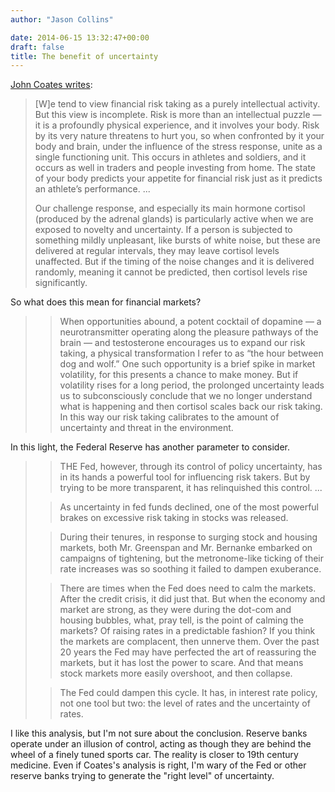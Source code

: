 ```yaml
---
author: "Jason Collins"

date: 2014-06-15 13:32:47+00:00
draft: false
title: The benefit of uncertainty
---
```


[John Coates writes](http://www.nytimes.com/2014/06/08/opinion/sunday/the-biology-of-risk.html):


<blockquote>[W]e tend to view financial risk taking as a purely intellectual activity. But this view is incomplete. Risk is more than an intellectual puzzle — it is a profoundly physical experience, and it involves your body. Risk by its very nature threatens to hurt you, so when confronted by it your body and brain, under the influence of the stress response, unite as a single functioning unit. This occurs in athletes and soldiers, and it occurs as well in traders and people investing from home. The state of your body predicts your appetite for financial risk just as it predicts an athlete’s performance. ...

Our challenge response, and especially its main hormone cortisol (produced by the adrenal glands) is particularly active when we are exposed to novelty and uncertainty. If a person is subjected to something mildly unpleasant, like bursts of white noise, but these are delivered at regular intervals, they may leave cortisol levels unaffected. But if the timing of the noise changes and it is delivered randomly, meaning it cannot be predicted, then cortisol levels rise significantly.</blockquote>


So what does this mean for financial markets?


<blockquote>

> 
> When opportunities abound, a potent cocktail of dopamine — a neurotransmitter operating along the pleasure pathways of the brain — and testosterone encourages us to expand our risk taking, a physical transformation I refer to as “the hour between dog and wolf.” One such opportunity is a brief spike in market volatility, for this presents a chance to make money. But if volatility rises for a long period, the prolonged uncertainty leads us to subconsciously conclude that we no longer understand what is happening and then cortisol scales back our risk taking. In this way our risk taking calibrates to the amount of uncertainty and threat in the environment.
> 
> 
</blockquote>




In this light, the Federal Reserve has another parameter to consider.





<blockquote>

> 
> THE Fed, however, through its control of policy uncertainty, has in its hands a powerful tool for influencing risk takers. But by trying to be more transparent, it has relinquished this control. ...
> 
> 

> 
> As uncertainty in fed funds declined, one of the most powerful brakes on excessive risk taking in stocks was released.
> 
> 

> 
> During their tenures, in response to surging stock and housing markets, both Mr. Greenspan and Mr. Bernanke embarked on campaigns of tightening, but the metronome-like ticking of their rate increases was so soothing it failed to dampen exuberance.
> 
> 

> 
> There are times when the Fed does need to calm the markets. After the credit crisis, it did just that. But when the economy and market are strong, as they were during the dot-com and housing bubbles, what, pray tell, is the point of calming the markets? Of raising rates in a predictable fashion? If you think the markets are complacent, then unnerve them. Over the past 20 years the Fed may have perfected the art of reassuring the markets, but it has lost the power to scare. And that means stock markets more easily overshoot, and then collapse.
> 
> 

> 
> The Fed could dampen this cycle. It has, in interest rate policy, not one tool but two: the level of rates and the uncertainty of rates.
> 
> 
</blockquote>




I like this analysis, but I'm not sure about the conclusion. Reserve banks operate under an illusion of control, acting as though they are behind the wheel of a finely tuned sports car. The reality is closer to 19th century medicine. Even if Coates's analysis is right, I'm wary of the Fed or other reserve banks trying to generate the "right level" of uncertainty.
